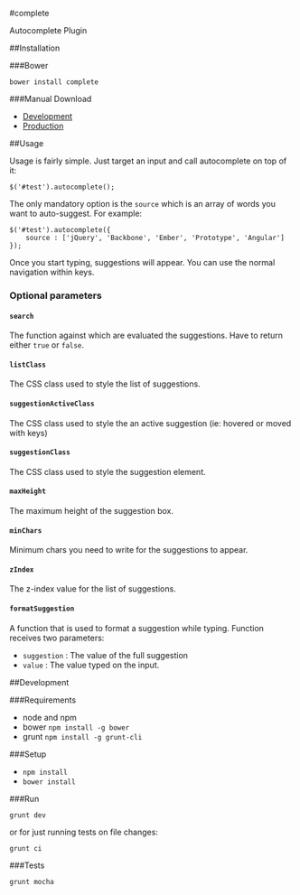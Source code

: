 #complete

Autocomplete Plugin

##Installation

###Bower

`bower install complete`

###Manual Download

- [Development]()
- [Production]()

##Usage

Usage is fairly simple. Just target an input and call autocomplete on top of it:

```
$('#test').autocomplete();
```

The only mandatory option is the `source` which is an array of words you want to auto-suggest. For example:

```
$('#test').autocomplete({
    source : ['jQuery', 'Backbone', 'Ember', 'Prototype', 'Angular']
});
```

Once you start typing, suggestions will appear. You can use the normal navigation within keys.

### Optional parameters

#### `search`

The function against which are evaluated the suggestions. Have to return either `true` or `false`.

#### `listClass`

The CSS class used to style the list of suggestions.

#### `suggestionActiveClass`

The CSS class used to style the an active suggestion (ie: hovered or moved with keys)

#### `suggestionClass`

The CSS class used to style the suggestion element.

#### `maxHeight`

The maximum height of the suggestion box.

#### `minChars`

Minimum chars you need to write for the suggestions to appear.

#### `zIndex`

The z-index value for the list of suggestions.

#### `formatSuggestion`

A function that is used to format a suggestion while typing. Function receives two parameters:

* `suggestion` : The value of the full suggestion
* `value` : The value typed on the input.

##Development

###Requirements

- node and npm
- bower `npm install -g bower`
- grunt `npm install -g grunt-cli`

###Setup

- `npm install`
- `bower install`

###Run

`grunt dev`

or for just running tests on file changes:

`grunt ci`

###Tests

`grunt mocha`
